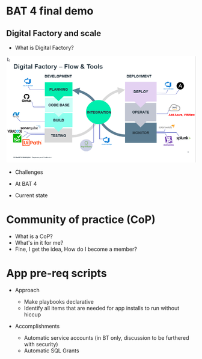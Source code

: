 # BAT 4 final demo

## Digital Factory and scale

- What is Digital Factory?

![Digital Factory](digitalfactory.png)

- Challenges
- At BAT 4

- Current state

# Community of practice (CoP)

- What is a CoP?
- What's in it for me?
- Fine, I get the idea, How do I become a member?

# App pre-req scripts

- Approach
  - Make playbooks declarative
  - Identify all items that are needed for app installs to run without hiccup

- Accomplishments
  - Automatic service accounts (in BT only, discussion to be furthered with security)
  - Automatic SQL Grants
  